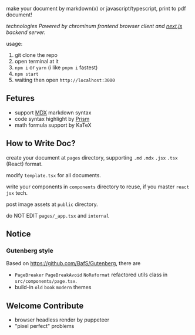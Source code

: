 make your document by markdown(x) or javascript/typescript, print to pdf document!

_technologies Powered by chrominum frontend browser client and [next.js](https://nextjs.org/) backend server._

usage:

1. git clone the repo
2. open terminal at it
3. `npm i` or `yarn` (i like `pnpm i` fastest)
4. `npm start`
5. waiting then open `http://localhost:3000`

## Fetures

- support [MDX](https://mdxjs.com/) markdown syntax
- code syntax highlight by [Prism](https://prismjs.com/)
- math formula support by KaTeX

## How to Write Doc?

create your document at `pages` directory, supporting `.md` `.mdx` `.jsx` `.tsx` (React) format.

modify `template.tsx` for all documents.

write your components in `components` directory to reuse, if you master `react jsx` tech.

post image assets at `public` directory.

do NOT EDIT `pages/_app.tsx` and `internal`

## Notice

### Gutenberg style

Based on <https://github.com/BafS/Gutenberg>, there are

- `PageBreaker` `PageBreakAvoid` `NoReformat` refactored utils class in `src/components/page.tsx`.
- build-in `old` `book` `modern` themes

## Welcome Contribute

- browser headless render by puppeteer
- "pixel perfect" problems
